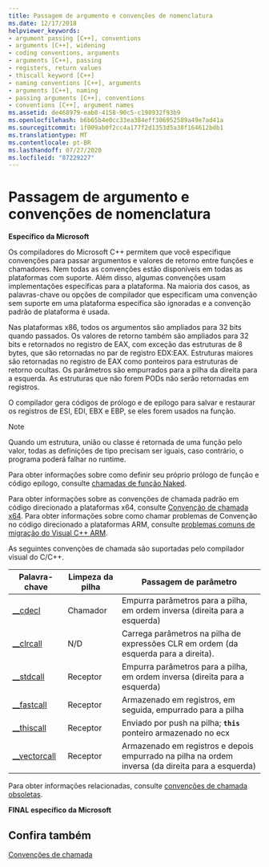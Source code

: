 ```yaml
---
title: Passagem de argumento e convenções de nomenclatura
ms.date: 12/17/2018
helpviewer_keywords:
- argument passing [C++], conventions
- arguments [C++], widening
- coding conventions, arguments
- arguments [C++], passing
- registers, return values
- thiscall keyword [C++]
- naming conventions [C++], arguments
- arguments [C++], naming
- passing arguments [C++], conventions
- conventions [C++], argument names
ms.assetid: de468979-eab8-4158-90c5-c198932f93b9
ms.openlocfilehash: b6b65b4e0cc33ea384eff306952589a49e7ad41a
ms.sourcegitcommit: 1f009ab0f2cc4a177f2d1353d5a38f164612bdb1
ms.translationtype: MT
ms.contentlocale: pt-BR
ms.lasthandoff: 07/27/2020
ms.locfileid: "87229227"
---
```

# <a name="argument-passing-and-naming-conventions"></a>Passagem de argumento e convenções de nomenclatura

**Específico da Microsoft**

Os compiladores do Microsoft C++ permitem que você especifique convenções para passar argumentos e valores de retorno entre funções e chamadores. Nem todas as convenções estão disponíveis em todas as plataformas com suporte. Além disso, algumas convenções usam implementações específicas para a plataforma. Na maioria dos casos, as palavras-chave ou opções de compilador que especificam uma convenção sem suporte em uma plataforma específica são ignoradas e a convenção padrão de plataforma é usada.

Nas plataformas x86, todos os argumentos são ampliados para 32 bits quando passados. Os valores de retorno também são ampliados para 32 bits e retornados no registro de EAX, com exceção das estruturas de 8 bytes, que são retornadas no par de registro EDX:EAX. Estruturas maiores são retornadas no registro de EAX como ponteiros para estruturas de retorno ocultas. Os parâmetros são empurrados para a pilha da direita para a esquerda. As estruturas que não forem PODs não serão retornadas em registros.

O compilador gera códigos de prólogo e de epílogo para salvar e restaurar os registros de ESI, EDI, EBX e EBP, se eles forem usados na função.

> [!NOTE]
> Quando um estrutura, união ou classe é retornada de uma função pelo valor, todas as definições de tipo precisam ser iguais, caso contrário, o programa poderá falhar no runtime.

Para obter informações sobre como definir seu próprio prólogo de função e código epílogo, consulte [chamadas de função Naked](../cpp/naked-function-calls.md).

Para obter informações sobre as convenções de chamada padrão em código direcionado a plataformas x64, consulte [Convenção de chamada x64](../build/x64-calling-convention.md). Para obter informações sobre como chamar problemas de Convenção no código direcionado a plataformas ARM, consulte [problemas comuns de migração do Visual C++ ARM](../build/common-visual-cpp-arm-migration-issues.md).

As seguintes convenções de chamada são suportadas pelo compilador visual do C/C++.

|Palavra-chave|Limpeza da pilha|Passagem de parâmetro|
|-------------|-------------------|-----------------------|
|[__cdecl](../cpp/cdecl.md)|Chamador|Empurra parâmetros para a pilha, em ordem inversa (direita para a esquerda)|
|[__clrcall](../cpp/clrcall.md)|N/D|Carrega parâmetros na pilha de expressões CLR em ordem (da esquerda para a direita).|
|[__stdcall](../cpp/stdcall.md)|Receptor|Empurra parâmetros para a pilha, em ordem inversa (direita para a esquerda)|
|[__fastcall](../cpp/fastcall.md)|Receptor|Armazenado em registros, em seguida, empurrado para a pilha|
|[__thiscall](../cpp/thiscall.md)|Receptor|Enviado por push na pilha; **`this`** ponteiro armazenado no ecx|
|[__vectorcall](../cpp/vectorcall.md)|Receptor|Armazenado em registros e depois empurrado na pilha na ordem inversa (da direita para a esquerda)|

Para obter informações relacionadas, consulte [convenções de chamada obsoletas](../cpp/obsolete-calling-conventions.md).

**FINAL específico da Microsoft**

## <a name="see-also"></a>Confira também

[Convenções de chamada](../cpp/calling-conventions.md)
